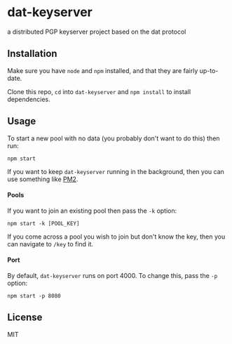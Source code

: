 # dat-keyserver

a distributed PGP keyserver project based on the dat protocol

## Installation

Make sure you have `node` and `npm` installed, and that they are fairly up-to-date.

Clone this repo, `cd` into `dat-keyserver` and `npm install` to install dependencies.

## Usage

To start a new pool with no data (you probably don't want to do this) then run:

```
npm start
```

If you want to keep `dat-keyserver` running in the background, then you can use something like [PM2](http://pm2.keymetrics.io/).

#### Pools

If you want to join an existing pool then pass the `-k` option:

```
npm start -k [POOL_KEY]
```

If you come across a pool you wish to join but don't know the key, then you can navigate to `/key` to find it.

#### Port

By default, `dat-keyserver` runs on port 4000. To change this, pass the `-p` option:

```
npm start -p 8080
```

## License

MIT
